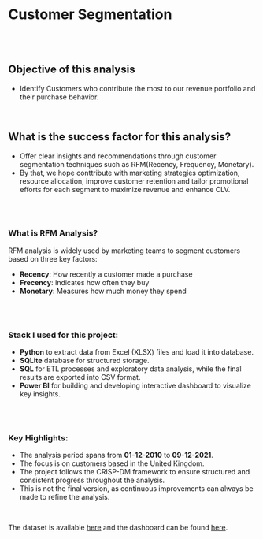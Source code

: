 # Customer Segmentation

<br>
<br>

 ## Objective of this analysis
 - Identify Customers who contribute the most to our revenue portfolio and their purchase behavior.

<br>

 ## What is the success factor for this analysis?
 - Offer clear insights and recommendations through customer segmentation techniques such as RFM(Recency, Frequency, Monetary).
 - By that, we hope conttribute with marketing strategies optimization, resource allocation, improve customer retention and tailor promotional efforts for each segment to maximize revenue and enhance CLV.

<br>
<br>

### What is RFM Analysis?

RFM analysis is widely used by marketing teams to segment customers based on three key factors:

- **Recency**: How recently a customer made a purchase
- **Frecency**: Indicates how often they buy
- **Monetary**: Measures how much money they spend

<br>
<br>


### Stack I used for this project:

- **Python** to extract data from Excel (XLSX) files and load it into database. 
- **SQLite** database for structured storage.
- **SQL** for ETL processes and exploratory data analysis, while the final results are exported into CSV format.
- **Power BI** for building and developing interactive dashboard to visualize key insights.

<br>
<br>

### Key Highlights:

- The analysis period spans from **01-12-2010** to **09-12-2021**.
- The focus is on customers based in the United Kingdom.
- The project follows the CRISP-DM framework to ensure structured and consistent progress throughout the analysis.
- This is not the final version, as continuous improvements can always be made to refine the analysis.

<br>

The dataset is available [here](https://www.kaggle.com/datasets/yasserh/customer-segmentation-dataset
)
and the dashboard can be found [here](https://app.powerbi.com/view?r=eyJrIjoiNzI5YmE3YjktODBkZi00ZDZhLWFiNTAtOGM2YzgyMDg5MzMzIiwidCI6ImRkNjZhNjhkLTM1ZGEtNGE4NS05NDJhLTRiYTg4NTI1ZGIzMiIsImMiOjh9).

